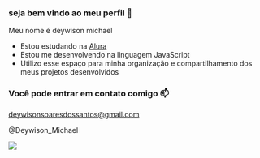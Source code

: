 ### seja bem vindo ao meu perfil 🙂

Meu nome é deywison michael

- Estou estudando na [Alura](https://www.alura.com.br)
- Estou me desenvolvendo na linguagem JavaScript
- Utilizo esse espaço para minha organização e compartilhamento dos meus projetos desenvolvidos

### Você pode entrar em contato comigo 📫

deywisonsoaresdossantos@gmail.com

@Deywison_Michael

![](https://github.com/user-attachments/assets/2466d61e-a34a-45c1-9907-8c0a8a680f08)
